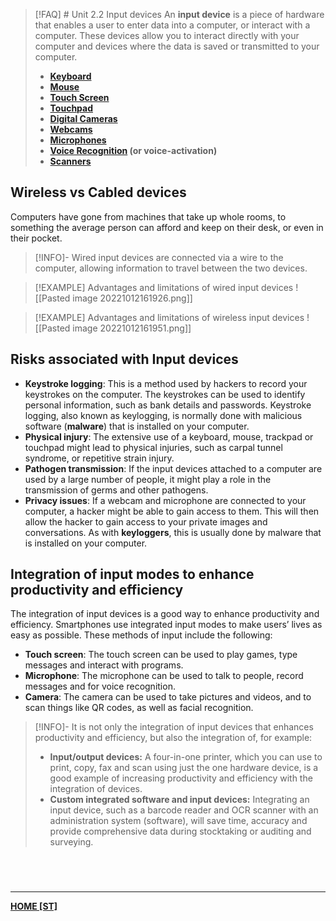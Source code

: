 >[!FAQ] # Unit 2.2 Input devices
>An **input device** is a piece of hardware that enables a user to enter data into a computer, or interact with a computer. These devices allow you to interact directly with your computer and devices where the data is saved or transmitted to your computer.
>- **[Keyboard](Keyboard.md)**
>- **[Mouse](Mouse.md)**
>- **[Touch Screen](Touch%20Screen.md)**
>- **[Touchpad](Touchpad.md)**
>- **[Digital Cameras](Digital%20Cameras.md)**
>- **[Webcams](Webcams.md)**
>- **[Microphones](Microphones.md)**
>- **[Voice Recognition](Voice%20Recognition.md) (or voice-activation)**
>- **[Scanners](Scanners.md)**

## Wireless vs Cabled devices
Computers have gone from machines that take up whole rooms, to something the average person can afford and keep on their desk, or even in their pocket.
>[!INFO]-
>Wired input devices are connected via a wire to the computer, allowing information to travel between the two devices.

>[!EXAMPLE] Advantages and limitations of wired input devices
>![[Pasted image 20221012161926.png]]

>[!EXAMPLE] Advantages and limitations of wireless input devices
>![[Pasted image 20221012161951.png]]

## Risks associated with Input devices
-   **Keystroke logging**: This is a method used by hackers to record your keystrokes on the computer. The keystrokes can be used to identify personal information, such as bank details and passwords. Keystroke logging, also known as keylogging, is normally done with malicious software (**malware**) that is installed on your computer.
-   **Physical injury**: The extensive use of a keyboard, mouse, trackpad or touchpad might lead to physical injuries, such as carpal tunnel syndrome, or repetitive strain injury.
-   **Pathogen transmission**: If the input devices attached to a computer are used by a large number of people, it might play a role in the transmission of germs and other pathogens.
-   **Privacy issues**: If a webcam and microphone are connected to your computer, a hacker might be able to gain access to them. This will then allow the hacker to gain access to your private images and conversations. As with **keyloggers**, this is usually done by malware that is installed on your computer.

## Integration of input modes to enhance productivity and efficiency
The integration of input devices is a good way to enhance productivity and efficiency. Smartphones use integrated input modes to make users’ lives as easy as possible. These methods of input include the following:
-   **Touch screen**: The touch screen can be used to play games, type messages and interact with programs.
-   **Microphone**: The microphone can be used to talk to people, record messages and for voice recognition.
-   **Camera**: The camera can be used to take pictures and videos, and to scan things like QR codes, as well as facial recognition.

>[!INFO]-
>It is not only the integration of input devices that enhances productivity and efficiency, but also the integration of, for example:
>-   **Input/output devices:** A four-in-one printer, which you can use to print, copy, fax and scan using just the one hardware device, is a good example of increasing productivity and efficiency with the integration of devices.
>-   **Custom integrated software and input devices:** Integrating an input device, such as a barcode reader and OCR scanner with an administration system (software), will save time, accuracy and provide comprehensive data during stocktaking or auditing and surveying.

<br>

# 
---
**[HOME [ST]](INTCOM11#^MIDCH2)**